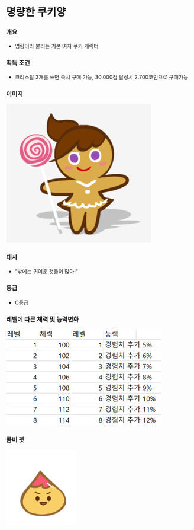 # 명량한 쿠키양
### 개요
- 명량이라 불리는 기본 여자 쿠키 캐릭터
### 획득 조건
- 크리스탈 3개를 쓰면 즉시 구매 가능, 30.000점 달성시 2.700코인으로 구매가능
### 이미지
![명량한 쿠키양](./view-01.png)
### 대사
- "밖에는 귀여운 것들이 많아!"
### 등급
- C등급
### 레벨에 따른 체력 및 능력변화
![체력표](./view-02.png)
![능력표](./view-03.png)
### 콤비 펫
![치즈방울](./view-04.png)
